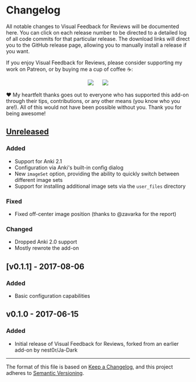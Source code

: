 # Changelog

All notable changes to Visual Feedback for Reviews will be documented here. You can click on each release number to be directed to a detailed log of all code commits for that particular release. The download links will direct you to the GitHub release page, allowing you to manually install a release if you want.

If you enjoy Visual Feedback for Reviews, please consider supporting my work on Patreon, or by buying me a cup of coffee :coffee::

<p align="center">
<a href="https://www.patreon.com/glutanimate" rel="nofollow" title="Support me on Patreon 😄"><img src="https://glutanimate.com/logos/patreon_button.svg"></a>      <a href="https://ko-fi.com/X8X0L4YV" rel="nofollow" title="Buy me a coffee 😊"><img src="https://glutanimate.com/logos/kofi_button.svg"></a>
</p>

:heart: My heartfelt thanks goes out to everyone who has supported this add-on through their tips, contributions, or any other means (you know who you are!). All of this would not have been possible without you. Thank you for being awesome!

## [Unreleased]

### Added

- Support for Anki 2.1
- Configuration via Anki's built-in config dialog
- New `imageSet` option, providing the ability to quickly switch between different image sets
- Support for installing additional image sets via the `user_files` directory

### Fixed

- Fixed off-center image position (thanks to @zavarka for the report)

### Changed

- Dropped Anki 2.0 support
- Mostly rewrote the add-on

## [v0.1.1] - 2017-08-06

### Added

- Basic configuration capabilities

## v0.1.0 - 2017-06-15

### Added

- Initial release of Visual Feedback for Reviews, forked from an earlier add-on by nest0r/Ja-Dark

[Unreleased]: https://github.com/glutanimate/review-feedback/compare/v0.1.1...HEAD
[0.1.1]: https://github.com/glutanimate/anjoy/releases/tag/v0.1.1

-----

The format of this file is based on [Keep a Changelog](https://keepachangelog.com/en/1.0.0/), and this project adheres to [Semantic Versioning](https://semver.org/spec/v2.0.0.html).